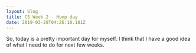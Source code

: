 ```yaml
---
layout: blog
title: CS Week 2 - Hump day
date: 2019-03-28T04:26:10.181Z
---
```

So, today is a pretty important day for myself. I think that I have a good idea of what I need to do for next few weeks.
